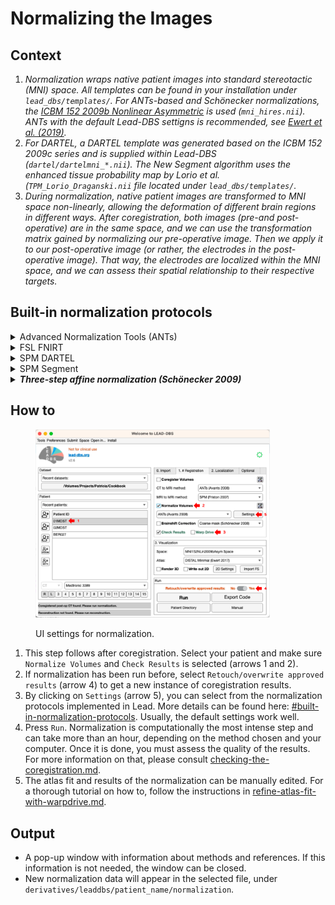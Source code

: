 # Normalizing the Images

## Context

1. _Normalization wraps native patient images into standard stereotactic (MNI) space. All templates can be found in your installation under `lead_dbs/templates/`. For ANTs-based and Schönecker normalizations, the_ [_ICBM 152 2009b Nonlinear Asymmetric_](http://www.bic.mni.mcgill.ca/ServicesAtlases/ICBM152NLin2009) _is used (`mni_hires.nii`). ANTs with the default Lead-DBS settigns is recommended, see_ [_Ewert et al. (2019)_](https://doi.org/10.1016/j.neuroimage.2018.09.061)_._
2. _For DARTEL, a DARTEL template was generated based on the ICBM 152 2009c series and is supplied within Lead-DBS (`dartel/dartelmni_*.nii`). The New Segment algorithm uses the enhanced tissue probability map by Lorio et al. (`TPM_Lorio_Draganski.nii` file located under `lead_dbs/templates/`._
3. _During normalization, native patient images are transformed to MNI space non-linearly, allowing the deformation of different brain regions in different ways. After coregistration, both images (pre-and post-operative) are in the same space, and we can use the transformation matrix gained by normalizing our pre-operative image. Then we apply it to our post-operative image (or rather, the electrodes in the post-operative image). That way, the electrodes are localized within the MNI space, and we can assess their spatial relationship to their respective targets._

## Built-in normalization protocols

<details>

<summary>Advanced Normalization Tools (ANTs)</summary>

This protocol uses the nonlinear diffeomorphic normalization algorithms referred to as SyN or BSplineSyN (e.g. [Avants 2011](https://www.ncbi.nlm.nih.gov/pmc/articles/PMC3065962/) or [Tustison 2013](https://www.ncbi.nlm.nih.gov/pmc/articles/PMC3870320/)). The deformation field is estimated based on a series of preoperative acquisitions (these can include any number of preoperative images, e.g. `anat_t2.nii`, `anat_t1.nii`, `anat_pd.nii, anat_fgatir.nii` etc. as well as `dti.nii`which will then produce `fa2anat.nii`) and applied to all (co-registered) postoperative images later on. Please note that the dti.nii is used to export an fa.nii image which is subsequently co-registered to the anat.nii as fa2anat.nii.

</details>

<details>

<summary>FSL FNIRT</summary>

This protocol uses the [FSL FNIRT](https://fsl.fmrib.ox.ac.uk/fsl/fslwiki/FNIRT/UserGuide) routine. There is no multispectral normalization support, meaning it will only use the anchor modality (usually the `anat_t1.nii` volume depending on the space configuration).

</details>

<details>

<summary>SPM DARTEL</summary>

This protocol uses the Diffeomorphic Anatomical Registration Through Exponentiated Lie Algebra (DARTEL, Ashburner 2007) approach supplied with SPM12 to normalize the preoperative MR-image directly to the ICBM template (in MNI space). The estimated DARTEL flowfields are then applied to the coregistered postoperative versions. A DARTEL template was generated based on the `ICBM 152 2009b` series and is supplied within Lead-DBS. Thus, other than the standard DARTEL workflow (which aims at generating a group-template and affine-registering that to MNI space), the DARTEL template used in the Lead-DBS setting is defined by the nonlinear MNI templates, directly. As pointed out in Klein 2009, DARTEL seems to perform equally well in pair-wise and group-wise normalizations.

</details>

<details>

<summary>SPM Segment</summary>

This protocol uses the SPM12 "Segment" approach to segment and normalize the pre-operative image to the ICBM template (in MNI space). The estimated deformation fields are then applied to the coregistered postoperative versions. Lead-DBS uses a slightly modified version of the New Segment approach in that it uses a higher spatial resolution of the warps. This leads to a higher processing time.

</details>

<details>

<summary><em><strong>Three-step affine normalization (Schönecker 2009)</strong></em></summary>

This protocol is based on the approach described in [Schönecker 2009](https://www.ncbi.nlm.nih.gov/pubmed/19713324). It uses ANTs to linearly coregister the pre- or postoperative images into MNI space in three consecutive steps, each focusing more on the subcortical target region. The last step spares the ventricles, which may largely vary in the subject-specific anatomy. This is the only normalization routine that can handle the situation where you don't have pre-operative images and still should give precise results.

You can select the protocol depending on the image files that are available for processing.

If applicable, Lead-DBS also gives you the option to normalize fiber tracking images into MNI space. For processing of these images, the option `[] Normalize Fibers` under the `Lead-Connectome` panel should be checked.

</details>

## How to

<figure><img src="../../.gitbook/assets/UI_normalization (1).png" alt="" width="375"><figcaption><p> UI settings for normalization.</p></figcaption></figure>

1. This step follows after coregistration. Select your patient and make sure `Normalize Volumes` and `Check Results` is selected (arrows 1 and 2).
2. If normalization has been run before, select `Retouch/overwrite approved results` (arrow 4) to get a new instance of coregistration results.
3. By clicking on `Settings` (arrow 5), you can select from the normalization protocols implemented in Lead. More details can be found here: [#built-in-normalization-protocols](normalization-of-images.md#built-in-normalization-protocols "mention"). Usually, the default settings work well.
4. Press `Run`. Normalization is computationally the most intense step and can take more than an hour, depending on the method chosen and your computer. Once it is done, you must assess the quality of the results. For more information on that, please consult [checking-the-coregistration.md](checking-the-coregistration.md "mention").
5. The atlas fit and results of the normalization can be manually edited. For a thorough tutorial on how to, follow the instructions in [refine-atlas-fit-with-warpdrive.md](refine-atlas-fit-with-warpdrive.md "mention").

## Output

* A pop-up window with information about methods and references. If this information is not needed, the window can be closed.
* New normalization data will appear in the selected file, under `derivatives/leaddbs/patient_name/normalization`.
